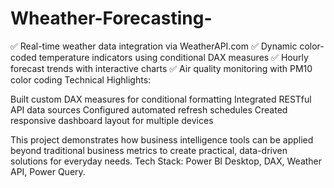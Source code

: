 # Wheather-Forecasting-

✅ Real-time weather data integration via WeatherAPI.com
✅ Dynamic color-coded temperature indicators using conditional DAX measures
✅ Hourly forecast trends with interactive charts
✅ Air quality monitoring with PM10 color coding
Technical Highlights:

Built custom DAX measures for conditional formatting
Integrated RESTful API data sources
Configured automated refresh schedules
Created responsive dashboard layout for multiple devices

This project demonstrates how business intelligence tools can be applied beyond traditional business metrics to create practical, data-driven solutions for everyday needs.
Tech Stack: Power BI Desktop, DAX, Weather API, Power Query.
